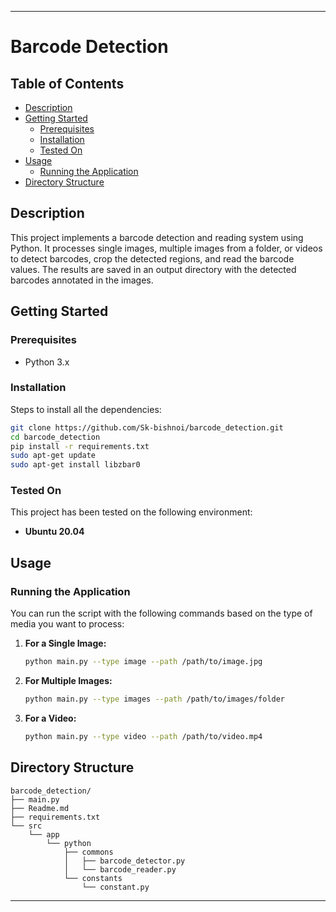 
---

# Barcode Detection

## Table of Contents

- [Description](#description)
- [Getting Started](#getting-started)
  - [Prerequisites](#prerequisites)
  - [Installation](#installation)
  - [Tested On](#tested-on)
- [Usage](#usage)
  - [Running the Application](#running-the-application)
- [Directory Structure](#directory-structure)

## Description
This project implements a barcode detection and reading system using Python. It processes single images, multiple images from a folder, or videos to detect barcodes, crop the detected regions, and read the barcode values. The results are saved in an output directory with the detected barcodes annotated in the images.

## Getting Started

### Prerequisites

- Python 3.x

### Installation

Steps to install all the dependencies:

```bash
git clone https://github.com/Sk-bishnoi/barcode_detection.git
cd barcode_detection
pip install -r requirements.txt
sudo apt-get update
sudo apt-get install libzbar0
```

### Tested On

This project has been tested on the following environment:

- **Ubuntu 20.04**

## Usage

### Running the Application

You can run the script with the following commands based on the type of media you want to process:

1. **For a Single Image:**
   ```bash
   python main.py --type image --path /path/to/image.jpg
   ```

2. **For Multiple Images:**
   ```bash
   python main.py --type images --path /path/to/images/folder
   ```

3. **For a Video:**
   ```bash
   python main.py --type video --path /path/to/video.mp4
   ```

## Directory Structure

```
barcode_detection/
├── main.py
├── Readme.md
├── requirements.txt
└── src
    └── app
        └── python
            ├── commons
            │   ├── barcode_detector.py
            │   └── barcode_reader.py
            └── constants
                └── constant.py
```

---
